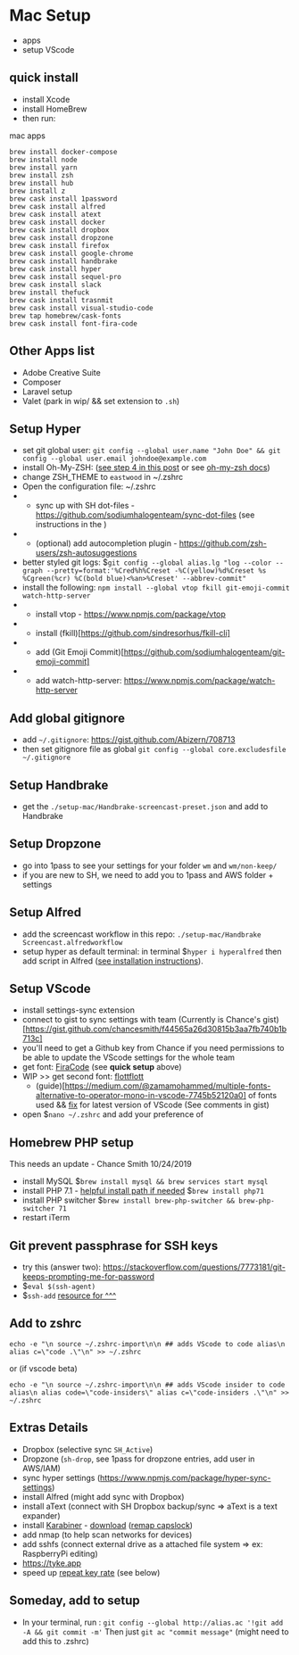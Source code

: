 # Mac Setup

- apps
- setup VScode

## quick install

- install Xcode
- install HomeBrew
- then run:

mac apps

```shell
brew install docker-compose
brew install node
brew install yarn
brew install zsh
brew install hub
brew install z
brew cask install 1password
brew cask install alfred
brew cask install atext
brew cask install docker
brew cask install dropbox
brew cask install dropzone
brew cask install firefox
brew cask install google-chrome
brew cask install handbrake
brew cask install hyper
brew cask install sequel-pro
brew cask install slack
brew install thefuck
brew cask install trasnmit
brew cask install visual-studio-code
brew tap homebrew/cask-fonts
brew cask install font-fira-code
```

## Other Apps list

- Adobe Creative Suite
- Composer
- Laravel setup
- Valet (park in wip/ && set extension to `.sh`)

## Setup Hyper

- set git global user: `git config --global user.name "John Doe" && git config --global user.email johndoe@example.com`
- install Oh-My-ZSH: ([see step 4 in this post](git@github.com:sodiumhalogenteam/setup-mac.git) or see [oh-my-zsh docs](https://github.com/robbyrussell/oh-my-zsh))
- change ZSH_THEME to `eastwood` in ~/.zshrc
- Open the configuration file: ~/.zshrc
- - sync up with SH dot-files - https://github.com/sodiumhalogenteam/sync-dot-files (see instructions in the )
- - (optional) add autocompletion plugin - https://github.com/zsh-users/zsh-autosuggestions
- better styled git logs: \$`git config --global alias.lg "log --color --graph --pretty=format:'%Cred%h%Creset -%C(yellow)%d%Creset %s %Cgreen(%cr) %C(bold blue)<%an>%Creset' --abbrev-commit"`
- install the following: `npm install --global vtop fkill git-emoji-commit watch-http-server`
- - install vtop - https://www.npmjs.com/package/vtop
- - install (fkill)[https://github.com/sindresorhus/fkill-cli]
- - add (Git Emoji Commit)[https://github.com/sodiumhalogenteam/git-emoji-commit]
- - add watch-http-server: https://www.npmjs.com/package/watch-http-server
    <!-- - download Z for faster folder jumping based on your terminal history: \$ `cd ~ && curl -OL https://raw.githubusercontent.com/rupa/z/master/z.sh` then [read this to setup Z in .zshrc](https://www.smashingmagazine.com/2015/07/become-command-line-power-user-oh-my-zsh-z/#using-z-to-jump-to-frecent-folders) -->

## Add global gitignore

- add `~/.gitignore`: https://gist.github.com/Abizern/708713
- then set gitignore file as global `git config --global core.excludesfile ~/.gitignore`

## Setup Handbrake

- get the `./setup-mac/Handbrake-screencast-preset.json` and add to Handbrake

## Setup Dropzone

- go into 1pass to see your settings for your folder `wm` and `wm/non-keep/`
- if you are new to SH, we need to add you to 1pass and AWS folder + settings

## Setup Alfred

- add the screencast workflow in this repo: `./setup-mac/Handbrake Screencast.alfredworkflow`
- setup hyper as default terminal: in terminal \$`hyper i hyperalfred` then add script in Alfred ([see installation instructions](https://github.com/gjuchault/hyperalfred)).

## Setup VScode

- install settings-sync extension
- connect to gist to sync settings with team (Currently is Chance's gist)[https://gist.github.com/chancesmith/f44565a26d30815b3aa7fb740b1b713c]
- you'll need to get a Github key from Chance if you need permissions to be able to update the VScode settings for the whole team
- get font: [FiraCode](https://github.com/tonsky/FiraCode) (see **quick setup** above)
- WIP >> get second font: [flottflott](http://www.1001fonts.com/flottflott-font.html)
  - (guide)[https://medium.com/@zamamohammed/multiple-fonts-alternative-to-operator-mono-in-vscode-7745b52120a0] of fonts used && [fix](https://gist.github.com/nickytonline/8086319bf5836797ee3dea802a77000d) for latest version of VScode (See comments in gist)
- open \$`nano ~/.zshrc` and add your preference of

## Homebrew PHP setup

This needs an update - Chance Smith 10/24/2019

- install MySQL
  \$`brew install mysql && brew services start mysql`
- install PHP 7.1 - [helpful install path if needed](https://medium.com/@romaninsh/install-php-7-2-xdebug-on-macos-high-sierra-with-homebrew-july-2018-d7968fe7e8b8)
  \$`brew install php71`
- install PHP switcher
  \$`brew install brew-php-switcher && brew-php-switcher 71`
- restart iTerm

## Git prevent passphrase for SSH keys

- try this (answer two): https://stackoverflow.com/questions/7773181/git-keeps-prompting-me-for-password
- \$`eval $(ssh-agent)`
- \$`ssh-add`
  [resource for ^^^](http://stackoverflow.com/questions/10032461/git-keeps-asking-me-for-my-ssh-key-passphrase)

## Add to zshrc

`echo -e "\n source ~/.zshrc-import\n\n ## adds VScode to code alias\n alias c=\"code .\"\n" >> ~/.zshrc`

or (if vscode beta)

`echo -e "\n source ~/.zshrc-import\n\n ## adds VScode insider to code alias\n alias code=\"code-insiders\" alias c=\"code-insiders .\"\n" >> ~/.zshrc`

## Extras Details

- Dropbox (selective sync `SH_Active`)
- Dropzone (`sh-drop`, see 1pass for dropzone entries, add user in AWS/IAM)
- sync hyper settings (https://www.npmjs.com/package/hyper-sync-settings)
- install Alfred (might add sync with Dropbox)
- install aText (connect with SH Dropbox backup/sync => aText is a text expander)
- install [Karabiner](https://github.com/tekezo/Karabiner-Elements) - [download](https://pqrs.org/osx/karabiner/) ([remap capslock](http://brettterpstra.com/2017/06/15/a-hyper-key-with-karabiner-elements-full-instructions/))
- add nmap (to help scan networks for devices)
- add sshfs (connect external drive as a attached file system => ex: RaspberryPi editing)
- https://tyke.app
- speed up [repeat key rate](https://apple.stackexchange.com/questions/10467/how-to-increase-keyboard-key-repeat-rate-on-os-x) (see below)

## Someday, add to setup

- In your terminal, run : `git config --global http://alias.ac '!git add -A && git commit -m'` Then just `git ac "commit message"` (might need to add this to .zshrc)
